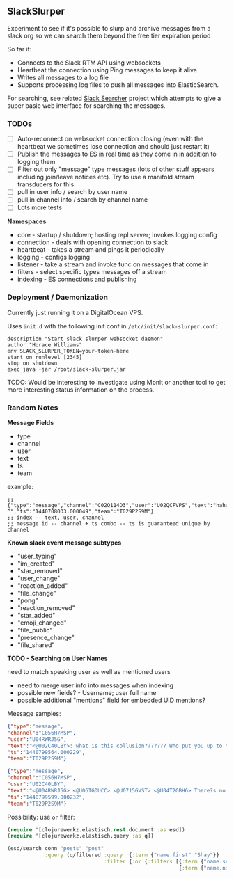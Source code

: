 ## SlackSlurper

Experiment to see if it's possible to slurp and archive
messages from a slack org so we can search them beyond
the free tier expiration period

So far it:

* Connects to the Slack RTM API using websockets
* Heartbeat the connection using Ping messages to keep
it alive
* Writes all messages to a log file
* Supports processing log files to push all
messages into ElasticSearch.

For searching, see related [Slack Searcher](https://github.com/worace/slack-searcher)
project which attempts to give a super basic web interface
for searching the messages.

### TODOs

* [ ] Auto-reconnect on websocket connection closing (even
with the heartbeat we sometimes lose connection and should just restart it)
* [ ] Publish the messages to ES in real time as they come in in addition
to logging them
* [ ] Filter out only "message" type messages (lots of other stuff appears
including join/leave notices etc). Try to use a manifold stream transducers for this.
* [ ] pull in user info / search by user name
* [ ] pull in channel info / search by channel name
* [ ] Lots more tests

__Namespaces__

* core - startup / shutdown; hosting repl server; invokes logging config
* connection - deals with opening connection to slack
* heartbeat - takes a stream and pings it periodically
* logging - configs logging
* listener - take a stream and invoke func on messages
that come in
* filters - select specific types messages off a stream
* indexing - ES connections and publishing

### Deployment / Daemonization

Currently just running it on a DigitalOcean VPS.

Uses `init.d` with the following init conf in
`/etc/init/slack-slurper.conf`:

```
description "Start slack slurper websocket daemon"
author "Horace Williams"
env SLACK_SLURPER_TOKEN=your-token-here
start on runlevel [2345]
stop on shutdown
exec java -jar /root/slack-slurper.jar
```

TODO: Would be interesting to investigate using Monit or another tool
to get more interesting status information on the process.

### Random Notes

__Message Fields__

* type
* channel
* user
* text
* ts
* team

example:

```
;; {"type":"message","channel":"C02Q114D3","user":"U02QCFVPS","text":"haha ^","ts":"1440708033.000049","team":"T029P2S9M"}
;; index -- text, user, channel
;; message id -- channel + ts combo -- ts is guaranteed unique by channel
```

__Known slack event message subtypes__

* "user_typing"
* "im_created"
* "star_removed"
* "user_change"
* "reaction_added"
* "file_change"
* "pong"
* "reaction_removed"
* "star_added"
* "emoji_changed"
* "file_public"
* "presence_change"
* "file_shared"

__TODO - Searching on User Names__

need to match speaking user as well as mentioned users

* need to merge user info into messages when indexing
* possible new fields? - Username; user full name
* possible additional "mentions" field for embedded UID mentions?

Message samples:

```json
{"type":"message",
"channel":"C056H7MSP",
"user":"U04RWRJ5G",
"text":"<@U02C40LBY>: what is this collusion??????? Who put you up to this Josh?",
"ts":"1440799564.000229",
"team":"T029P2S9M"}
```

```json
{"type":"message",
"channel":"C056H7MSP",
"user":"U02C40LBY",
"text":"<@U04RWRJ5G> <@U06TGDUCC> <@U0715GVST> <@U04T2GBH6> There?s no emergency meeting.",
"ts":"1440799599.000232",
"team":"T029P2S9M"}
```

Possibility: use `or` filter:

```clojure
(require '[clojurewerkz.elastisch.rest.document :as esd])
(require '[clojurewerkz.elastisch.query :as q])

(esd/search conn "posts" "post"
            :query (q/filtered :query  {:term {"name.first" "Shay"}}
                               :filter {:or {:filters [{:term {"name.second"   "Banon"}}
                                                       {:term {"name.nickname" "kimchy"}}]}}))

```
